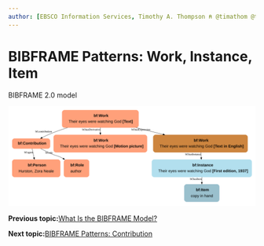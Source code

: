 ```yaml
---
author: [EBSCO Information Services, Timothy A. Thompson ⍝ @timathom @timathom@indieweb.social]
---
```


# BIBFRAME Patterns: Work, Instance, Item

BIBFRAME 2.0 model

![Network diagram showing an example BIBFRAME model for the work Their Eyes Were Watching God, by Zora Neale Hurston. The diagram shows the relationships among Work, Expression, Manifestation (Instance in BIBFRAME) and Item.](../../../submaps/../img/bibframe_etc/bf_graph.svg "BIBFRAME Patterns: Work, Instance, Item")

**Previous topic:**[What Is the BIBFRAME Model?](../../../day_1/lesson_5/topic_1/bibframe_model_2.md)

**Next topic:**[BIBFRAME Patterns: Contribution](../../../day_1/lesson_5/topic_1/bibframe_patterns_contribution.md)

